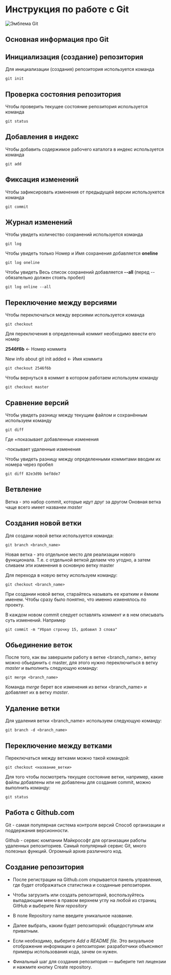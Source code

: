 # **Инструкция по работе с Git**


![Эмблема Git](git.jpeg)

## Основная информация про Git

## Инициализация (создание) репозитория

Для инициализации (создания) репозитория используется команда 
    
    git init  

## Проверка состояния  репозитория

Чтобы проверить текущее состояние репозитория используется команда

    git status


## Добавления в индекс

Чтобы добавить содержимое рабочего каталога в индекс используется команда

    git add

## Фиксация изменений

Чтобы зафиксировать изменения от предыдущей версии использукется команда

    git commit

## Журнал изменений

Чтобы увидеть количество сохранений используется команда

    git log

Чтобы увидеть только Номер и Имя сохранения добавляется **oneline** 

    git log oneline

Чтобы увидеть Весь список сохранений добавляется **--all** (перед -- обязательно должен стоять пробел)

    git log online --all

## Переключение между версиями

Чтобы переключаться между версиями используется команда 

    git checkout

Для переключения в определенный коммит необходимо ввести его номер

**2546f6b** <- Номер коммита 

New info about git init added <- Имя коммита

    git checkout 2546f6b 

Чтобы вернуться в коммит в котором работаем используем команду

    git checkout master

## Сравнение версий 

Чтобы увидеть разницу между текущим файлом
и сохранённым используем команду

    git diff
Где +показывает добавленные изменения

-покзывает удаленные изменения


Чтобы увидеть разницу между определенными коммитами вводим их номера через пробел

    git diff 82e3d9b bef8de7

## Ветвление

Ветка - это набор commit, которые идут друг за другом
Оновная ветка чаще всего имеет названеи  _master_

## Создания новой ветки

Для создани новой ветки используется команда:

    git branch <branch_name>

Новая ветка - это  отдельное место для реализации нового функционала. Т.е. с отдельной веткой делаем что угодно, а затем сливаем эти изменения в основную ветку master

Для перехода в новую ветку используем команду:

    git checkout <branch_name>

При создании новой ветки, старайтесь называть ее кратким и ёмким именем. Чтобы сразу было понятно, что именно изменялось по проекту. 

В каждом новом commit следует оставлять коммент и в нем описывать суть изменений. Например

    git commit -m "Убрал строчку 15, добавил 3 слова"

## Обьединение веток

После того, как вы завершили работу в ветке <branch_name>, ветку можно обьединить с master, для этого нужно переключиться в ветку _master_ и выполнить следующую команду:

    git merge <branch_name>

Команда _merge_ берет все изменения из ветки <branch_name> и добавляет их в ветку _master_.
    
## Удаление ветки

Для удаления ветки <branch_name> используем следующую команду:

    git branch -d <branch_name>
    

## Переключение между ветками 

Переключаться между ветками можно такой командой:

    git checkout <название_ветки>

Для того чтобы посмотреть текущее состояние ветки, например, какие файлы добавлены или не добавлены для создания commit, можно выполнить команду:

    git status

## Работа с Github.com

Git - самая популярная система контроля версий
Способ организации и поддержания
версионности. 

Github - сервис компании Майкрософт для
организации работы удаленных репозиториев.
Самый популярный сервис Git, много полезных функций.
Огромный архив различного код.

## Создание репозитория

* После регистрации на Github.com открывается панель управления, где будет отображаться статистика и созданные репозитории.

* Чтобы загрузить или создать репозиторий, воспользуйтесь выпадающим меню в правом верхнем углу на любой из страниц GitHub и выберите _New repository_

* В поле Repository name введите уникальное название.

* Далее выбрать, каким будет репозиторий: общедоступным или приватным.

* Если необходимо, выберите _Add a README file._ Это визуальное отображение информации о репозитории: разработчики объясняют примеры использования кода, зачем он нужен.

* Финальный шаг для создания репозитория — выберите тип лицензии и нажмите кнопку Create repository.








